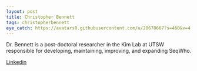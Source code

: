 ```yaml
---
layout: post
title: Christopher Bennett
tags: christopherbennett
eye_catch: https://avatars0.githubusercontent.com/u/28678667?s=460&v=4
---
```


Dr. Bennett is a post-doctoral researcher in the Kim Lab at UTSW responsible for developing, maintaining, improving, and expanding SeqWho.

[Linkedin](https://www.linkedin.com/in/christopher-bennett-chbehelix)



